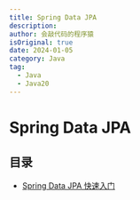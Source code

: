 ```yaml
---
title: Spring Data JPA
description:
author: 会敲代码的程序猿
isOriginal: true
date: 2024-01-05
category: Java
tag:
  - Java
  - Java20
---
```


# Spring Data JPA

## 目录

* [Spring Data JPA 快速入门](/spring-data-jpa/jetbrains/quick-start)
